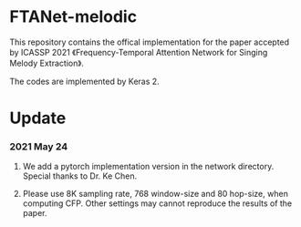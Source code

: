 # FTANet-melodic
This repository contains the offical implementation for the paper accepted by ICASSP 2021 《Frequency-Temporal Attention Network for Singing Melody Extraction》.

The codes are implemented by Keras 2.

# Update 

### 2021 May 24

1. We add a pytorch implementation version in the network directory. Special thanks to Dr. Ke Chen.

2. Please use 8K sampling rate, 768 window-size and 80 hop-size, when computing CFP. Other settings may cannot reproduce the results of the paper.
